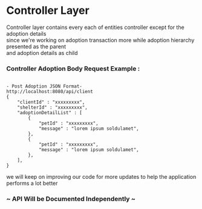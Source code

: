 <h1>Controller Layer</h1>
<p>Controller layer contains every each of entities controller except for the adoption details <br>
since we're working on adoption transaction more while adoption hierarchy presented as the parent <br> 
and adoption details as child</p>

<h3>Controller Adoption Body Request Example :</h3>
<pre><code>
- Post Adoption JSON Format-
http://localhost:8080/api/client
{
    "clientId" : "xxxxxxxxx",
    "shelterId" : "xxxxxxxxx",
    "adoptionDetailList" : [
        {
            "petId" : "xxxxxxxxx",
            "message" : "lorem ipsum soldulamet",
        },
        {
            "petId" : "xxxxxxxxx",
            "message" : "lorem ipsum soldulamet",
        },
    ],
}
</code></pre>

<p>we will keep on improving our code for more updates to help the application performs a lot better</p>
<h3>~ API Will be Documented Independently ~</h3>